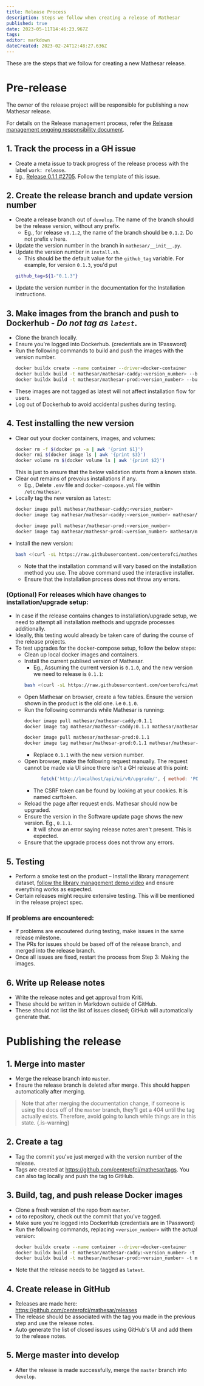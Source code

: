 ```yaml
---
title: Release Process
description: Steps we follow when creating a release of Mathesar
published: true
date: 2023-05-11T14:46:23.967Z
tags: 
editor: markdown
dateCreated: 2023-02-24T12:48:27.636Z
---
```


These are the steps that we follow for creating a new Mathesar release.

# Pre-release
The owner of the release project will be responsible for publishing a new Mathesar release.

For details on the Release management process, refer the [Release management ongoing responsibility document](/team/responsibilities/release-management.md).

## 1. Track the process in a GH issue
- Create a meta issue to track progress of the release process with the label `work: release`.
- Eg., [Release 0.1.1 #2705](https://github.com/centerofci/mathesar/issues/2705). Follow the template of this issue.

## 2. Create the release branch and update version number
- Create a release branch out of `develop`. The name of the branch should be the release version, without any prefix.
  - Eg., for release `v0.1.2`, the name of the branch should be `0.1.2`. Do not prefix `v` here.
- Update the version number in the branch in  `mathesar/__init__.py`.
- Update the version number in `install.sh`.
	- This should be the default value for the `github_tag` variable. For example, for version `0.1.3`, you'd put 
    ```sh
    github_tag=${1-"0.1.3"}
    ```
- Update the version number in the documentation for the Installation instructions.

## 3. Make images from the branch and push to Dockerhub - *Do not tag as `latest`*.
- Clone the branch locally.
- Ensure you're logged into Dockerhub. (credentials are in 1Password)
- Run the following commands to build and push the images with the version number.
  ```sh
  docker buildx create --name container --driver=docker-container
  docker buildx build -t mathesar/mathesar-caddy:<version_number> --builder=container --platform=linux/amd64,linux/arm64 --push -f Dockerfile.caddy .
  docker buildx build -t mathesar/mathesar-prod:<version_number> --builder=container --platform=linux/amd64,linux/arm64 --push --build-arg PYTHON_REQUIREMENTS=requirements-prod.txt .
  ```
- These images are not tagged as latest will not affect installation flow for users.
- Log out of Dockerhub to avoid accidental pushes during testing.

## 4. Test installing the new version
- Clear out your docker containers, images, and volumes:
  ```sh
  docker rm -f $(docker ps -a | awk '{print $1}')
  docker rmi $(docker image ls | awk '{print $3}')
  docker volume rm $(docker volume ls | awk '{print $2}')
  ```
  This is just to ensure that the below validation starts from a known state.
- Clear out remains of prevoius installations if any.
	- Eg., Delete `.env` file and `docker-compose.yml` file within `/etc/mathesar`.
- Locally tag the new version as `latest`:
  ```sh
  docker image pull mathesar/mathesar-caddy:<version_number>
  docker image tag mathesar/mathesar-caddy:<version_number> mathesar/mathesar-caddy:latest
  
  docker image pull mathesar/mathesar-prod:<version_number>
  docker image tag mathesar/mathesar-prod:<version_number> mathesar/mathesar-prod:latest
  ```
- Install the new version:
  ```sh
  bash <(curl -sL https://raw.githubusercontent.com/centerofci/mathesar/<version_number>/install.sh)
  ```
  - Note that the installation command will vary based on the installation method you use. The above command used the interactive installer.
  - Ensure that the installation process does not throw any errors.


### (Optional) For releases which have changes to installation/upgrade setup:
- In case if the release contains changes to installation/upgrade setup, we need to attempt all installation methods and upgrade processes additionally.
- Ideally, this testing would already be taken care of during the course of the release projects.
- To test upgrades for the docker-compose setup, follow the below steps:
	 - Clean up local docker images and containers.
   - Install the current publised version of Mathesar.
   		- Eg., Assuming the current version is `0.1.0`, and the new version we need to release is `0.1.1`:
        ```sh
        bash <(curl -sL https://raw.githubusercontent.com/centerofci/mathesar/0.1.0/install.sh)
        ```
    - Open Mathesar on browser, create a few tables. Ensure the version shown in the product is the old one. i.e `0.1.0`.
   - Run the following commands while Mathesar is running:
     ```sh
     docker image pull mathesar/mathesar-caddy:0.1.1
     docker image tag mathesar/mathesar-caddy:0.1.1 mathesar/mathesar-caddy:latest

     docker image pull mathesar/mathesar-prod:0.1.1
     docker image tag mathesar/mathesar-prod:0.1.1 mathesar/mathesar-prod:latest
     ```
     - Replace `0.1.1` with the new version number.
   - Open browser, make the following request manually. The request cannot be made via UI since there isn't a GH release at this point:
      ```javascript
			fetch('http://localhost/api/ui/v0/upgrade/', { method: 'POST', headers: { 'X-CSRFToken': '<replace_with_csrf_token>', 'Content-Type': 'application/json' }, body: JSON.stringify({}) });
      ```
      - The CSRF token can be found by looking at your cookies. It is named csrftoken.
   - Reload the page after request ends. Mathesar should now be upgraded.
   - Ensure the version in the Software update page shows the new version. Eg., `0.1.1`.
      - It will show an error saying release notes aren't present. This is expected.
   - Ensure that the upgrade process does not throw any errors.

## 5. Testing
- Perform a smoke test on the product – Install the library management dataset, [follow the library management demo video](https://www.youtube.com/watch?v=Edbba-h4L-M&t=17s) and ensure everything works as expected.
- Certain releases might require extensive testing. This will be mentioned in the release project spec.

### If problems are encountered:
- If problems are encoutered during testing, make issues in the same release milestone.
- The PRs for issues should be based off of the release branch, and merged into the release branch.
- Once all issues are fixed, restart the process from Step 3: Making the images.

## 6. Write up Release notes
- Write the release notes and get approval from Kriti.
- These should be written in Markdown outside of GitHub.
- These should not list the list of issues closed; GitHub will automatically generate that.

# Publishing the release

## 1. Merge into master
- Merge the release branch into `master`.
- Ensure the release branch is deleted after merge. This should happen automatically after merging.
 > Note that after merging the documentation change, if someone is using the docs off of the `master` branch, they'll get a 404 until the tag actually exists. Therefore, avoid going to lunch while things are in this state.
{.is-warning}

## 2. Create a tag
- Tag the commit you've just merged with the version number of the release.
- Tags are created at https://github.com/centerofci/mathesar/tags. You can also tag locally and push the tag to GitHub.

## 3. Build, tag, and push release Docker images
- Clone a fresh version of the repo from `master`.
- `cd` to repository, check out the commit that you've tagged.
- Make sure you're logged into DockerHub (credentials are in 1Password)
- Run the following commands, replacing `<version_number>` with the actual version:
  ```sh
  docker buildx create --name container --driver=docker-container
  docker buildx build -t mathesar/mathesar-caddy:<version_number> -t mathesar/mathesar-caddy:latest --builder=container --platform=linux/amd64,linux/arm64 --push -f Dockerfile.caddy .
  docker buildx build -t mathesar/mathesar-prod:<version_number> -t mathesar/mathesar-prod:latest --builder=container --platform=linux/amd64,linux/arm64 --push --build-arg PYTHON_REQUIREMENTS=requirements-prod.txt .
  ```
- Note that the release needs to be tagged as `latest`.

## 4. Create release in GitHub
- Releases are made here: https://github.com/centerofci/mathesar/releases
- The release should be associated with the tag you made in the previous step and use the release notes.
- Auto generate the list of closed issues using GitHub's UI and add them to the release notes. 

## 5. Merge master into develop
- After the release is made successfully, merge the `master` branch into `develop`.